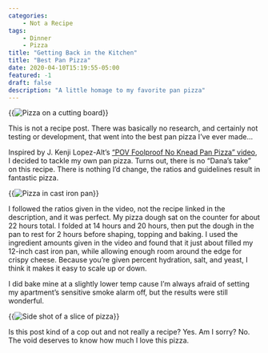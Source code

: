 ```yaml
---
categories:
    - Not a Recipe
tags:
    - Dinner
    - Pizza
title: "Getting Back in the Kitchen"
title: "Best Pan Pizza"
date: 2020-04-10T15:19:55-05:00
featured: -1
draft: false
description: "A little homage to my favorite pan pizza"
---
```


{{<img sizes="(max-width: 1000px) 400px, 600px" src="card-img.jpg" bundle="true" class="mx-auto d-block mt-4 mb-4" alt="Pizza on a cutting board">}}

This is not a recipe post. There was basically no research, and certainly not
testing or development, that went into the best pan pizza I’ve ever made…

Inspired by J. Kenji Lopez-Alt’s
[“POV Foolproof No Knead Pan Pizza” video](https://www.youtube.com/watch?v=HukqEjCPkhU&t=455s),
I decided to tackle my own pan pizza. Turns out, there is no “Dana’s take” on
this recipe. There is nothing I’d change, the ratios and guidelines result in
fantastic pizza.

{{<img sizes="(max-width: 1000px) 400px, 600px" src="pizza-in-pan.jpg" bundle="true" class="mx-auto mt-4 mb-4" alt="Pizza in cast iron pan">}}

I followed the ratios given in the video, not the recipe linked in the
description, and it was perfect. My pizza dough sat on the counter for about 22
hours total. I folded at 14 hours and 20 hours, then put the dough in the pan to
rest for 2 hours before shaping, topping and baking. I used the ingredient
amounts given in the video and found that it just about filled my 12-inch cast
iron pan, while allowing enough room around the edge for crispy cheese. Because
you’re given percent hydration, salt, and yeast, I think it makes it easy to
scale up or down.

I did bake mine at a slightly lower temp cause I’m always afraid of setting my
apartment’s sensitive smoke alarm off, but the results were still wonderful.

{{<img sizes="(max-width: 1000px) 400px, 600px" src="pizza-slice.jpg" bundle="true" class="mx-auto mt-4 mb-4" alt="Side shot of a slice of pizza">}}

Is this post kind of a cop out and not really a recipe? Yes. Am I sorry? No. The
void deserves to know how much I love this pizza.
